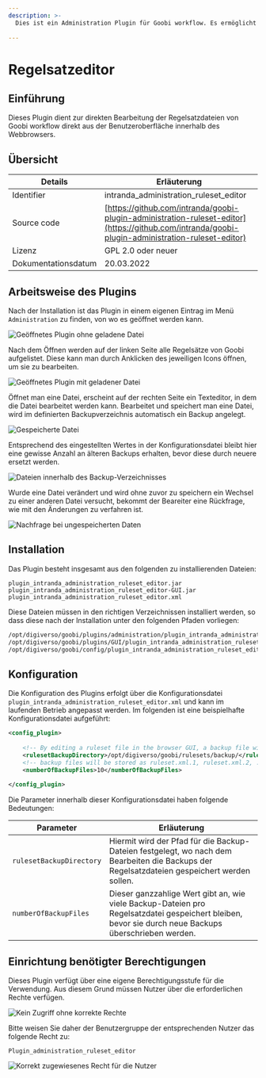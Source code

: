 ```yaml
---
description: >-
  Dies ist ein Administration Plugin für Goobi workflow. Es ermöglicht die Bearbeitung von Ruleset-Dateien direkt aus der Benutzeroberfläche von Goobi Workflow.
  
---
```


Regelsatzeditor
===========================================================================


Einführung
---------------------------------------------------------------------------
Dieses Plugin dient zur direkten Bearbeitung der Regelsatzdateien von Goobi workflow direkt aus der Benutzeroberfläche innerhalb des Webbrowsers.

Übersicht
---------------------------------------------------------------------------

Details             |  Erläuterung
------------------- | -----------------------------------------------------
Identifier          | intranda_administration_ruleset_editor
Source code         | [https://github.com/intranda/goobi-plugin-administration-ruleset-editor](https://github.com/intranda/goobi-plugin-administration-ruleset-editor)
Lizenz              | GPL 2.0 oder neuer 
Dokumentationsdatum | 20.03.2022


Arbeitsweise des Plugins
---------------------------------------------------------------------------

Nach der Installation ist das Plugin in einem eigenen Eintrag im Menü `Administration` zu finden, von wo es geöffnet werden kann.

![Geöffnetes Plugin ohne geladene Datei](../.gitbook/assets/intranda_administration_ruleset_editor3_de.png)

Nach dem Öffnen werden auf der linken Seite alle Regelsätze von Goobi aufgelistet. Diese kann man durch Anklicken des jeweiligen Icons öffnen, um sie zu bearbeiten.

![Geöffnetes Plugin mit geladener Datei](../.gitbook/assets/intranda_administration_ruleset_editor4_de.png)

Öffnet man eine Datei, erscheint auf der rechten Seite ein Texteditor, in dem die Datei bearbeitet werden kann. Bearbeitet und speichert man eine Datei, wird im definierten Backupverzeichnis automatisch ein Backup angelegt. 

![Gespeicherte Datei](../.gitbook/assets/intranda_administration_ruleset_editor5_de.png)

Entsprechend des eingestellten Wertes in der Konfigurationsdatei bleibt hier eine gewisse Anzahl an älteren Backups erhalten, bevor diese durch neuere ersetzt werden.

![Dateien innerhalb des Backup-Verzeichnisses](../.gitbook/assets/intranda_administration_ruleset_editor7.png)

Wurde eine Datei verändert und wird ohne zuvor zu speichern ein Wechsel zu einer anderen Datei versucht, bekommt der Beareiter eine Rückfrage, wie mit den Änderungen zu verfahren ist.

![Nachfrage bei ungespeicherten Daten](../.gitbook/assets/intranda_administration_ruleset_editor6_de.png)


Installation
---------------------------------------------------------------------------
Das Plugin besteht insgesamt aus den folgenden zu installierenden Dateien:

```text
plugin_intranda_administration_ruleset_editor.jar
plugin_intranda_administration_ruleset_editor-GUI.jar
plugin_intranda_administration_ruleset_editor.xml
```

Diese Dateien müssen in den richtigen Verzeichnissen installiert werden, so dass diese nach der Installation unter den folgenden Pfaden vorliegen:

```bash
/opt/digiverso/goobi/plugins/administration/plugin_intranda_administration_ruleset_editor.jar
/opt/digiverso/goobi/plugins/GUI/plugin_intranda_administration_ruleset_editor-GUI.jar
/opt/digiverso/goobi/config/plugin_intranda_administration_ruleset_editor.xml
```


Konfiguration
---------------------------------------------------------------------------
Die Konfiguration des Plugins erfolgt über die Konfigurationsdatei `plugin_intranda_administration_ruleset_editor.xml` und kann im laufenden Betrieb angepasst werden. Im folgenden ist eine beispielhafte Konfigurationsdatei aufgeführt:

```xml
<config_plugin>
	
	<!-- By editing a ruleset file in the browser GUI, a backup file will be stored in the backup directory -->
	<rulesetBackupDirectory>/opt/digiverso/goobi/rulesets/backup/</rulesetBackupDirectory>
	<!-- backup files will be stored as ruleset.xml.1, ruleset.xml.2, ..., ruleset.xml.n -->
	<numberOfBackupFiles>10</numberOfBackupFiles>
	
</config_plugin>
```

Die Parameter innerhalb dieser Konfigurationsdatei haben folgende Bedeutungen:

Parameter           |  Erläuterung
------------------- | ----------------------------------------------------- 
`rulesetBackupDirectory`   | Hiermit wird der Pfad für die Backup-Dateien festgelegt, wo nach dem Bearbeiten die Backups der Regelsatzdateien gespeichert werden sollen.
`numberOfBackupFiles`         | Dieser ganzzahlige Wert gibt an, wie viele Backup-Dateien pro Regelsatzdatei gespeichert bleiben, bevor sie durch neue Backups überschrieben werden.


Einrichtung benötigter Berechtigungen
---------------------------------------------------------------------------
Dieses Plugin verfügt über eine eigene Berechtigungsstufe für die Verwendung. Aus diesem Grund müssen Nutzer über die erforderlichen Rechte verfügen. 

![Kein Zugriff ohne korrekte Rechte](../.gitbook/assets/intranda_administration_ruleset_editor1_de.png)

Bitte weisen Sie daher der Benutzergruppe der entsprechenden Nutzer das folgende Recht zu:

```
Plugin_administration_ruleset_editor
```

![Korrekt zugewiesenes Recht für die Nutzer](../.gitbook/assets/intranda_administration_ruleset_editor2_de.png)